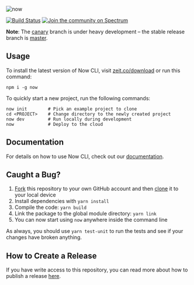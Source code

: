 ![now](https://og-image.now.sh/%3Cb%3ENow%20Monorepo%3C%2Fb%3E%3Cbr%2F%3EThe%20easiest%20way%20to%20deploy%20websites.png?theme=light&md=1&fontSize=75px&images=https%3A%2F%2Fassets.zeit.co%2Fimage%2Fupload%2Ffront%2Fassets%2Fdesign%2Fnow-black.svg)

[![Build Status](https://circleci.com/gh/zeit/now.svg?&style=shield)](https://circleci.com/gh/zeit/workflows/now)
[![Join the community on Spectrum](https://withspectrum.github.io/badge/badge.svg)](https://spectrum.chat/zeit)

**Note**: The [canary](https://github.com/zeit/now/tree/canary) branch is under heavy development – the stable release branch is [master](https://github.com/zeit/now/tree/master).

## Usage

To install the latest version of Now CLI, visit [zeit.co/download](https://zeit.co/download) or run this command:

```
npm i -g now
```

To quickly start a new project, run the following commands:

```
now init        # Pick an example project to clone
cd <PROJECT>    # Change directory to the newly created project
now dev         # Run locally during development
now             # Deploy to the cloud
```

## Documentation

For details on how to use Now CLI, check out our [documentation](https://zeit.co/docs).

## Caught a Bug?

1. [Fork](https://help.github.com/articles/fork-a-repo/) this repository to your own GitHub account and then [clone](https://help.github.com/articles/cloning-a-repository/) it to your local device
2. Install dependencies with `yarn install`
3. Compile the code: `yarn build`
4. Link the package to the global module directory: `yarn link`
5. You can now start using `now` anywhere inside the command line

As always, you should use `yarn test-unit` to run the tests and see if your changes have broken anything.

## How to Create a Release

If you have write access to this repository, you can read more about how to publish a release [here](https://github.com/zeit/now/wiki/Creating-a-Release).
